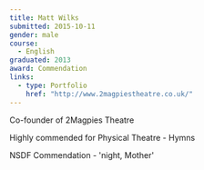 ```yaml
---
title: Matt Wilks
submitted: 2015-10-11
gender: male
course:
  - English
graduated: 2013
award: Commendation
links:
  - type: Portfolio
    href: "http://www.2magpiestheatre.co.uk/"
---
```


Co-founder of 2Magpies Theatre

Highly commended for Physical Theatre - Hymns

NSDF Commendation - 'night, Mother'




